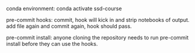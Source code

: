 conda environment: conda activate ssd-course

pre-commit hooks: commit, hook will kick in and strip notebooks of output. add file again and commit again, hook should pass.

pre-commit install: anyone cloning the repository needs to run pre-commit install before they can use the hooks.
